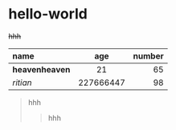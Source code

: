 # hello-world
~~hhh~~

|name|age|number|
|:---|:---:|---:|
|__heavenheaven__|21|65|
|_ritian_|227666447|98|
>hhh
>>hhh
